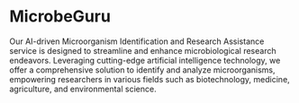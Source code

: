 # MicrobeGuru
Our AI-driven Microorganism Identification and Research Assistance service is designed to streamline and enhance microbiological research endeavors. Leveraging cutting-edge artificial intelligence technology, we offer a comprehensive solution to identify and analyze microorganisms, empowering researchers in various fields such as biotechnology, medicine, agriculture, and environmental science.
